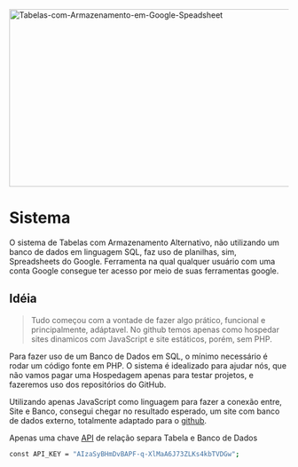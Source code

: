 <img src="https://socialify.git.ci/henzofelici/Tabelas-com-Armazenamento-em-Google-Speadsheet/image?font=Source%20Code%20Pro&logo=https%3A%2F%2Favatars.githubusercontent.com%2Fu%2F16909803%3Fs%3D400%26u%3D1b481b45f3c69d5d349fff0cc91f6882764de213%26v%3D4&name=1&owner=1&pattern=Solid&stargazers=1&theme=Dark" alt="Tabelas-com-Armazenamento-em-Google-Speadsheet" width="640" height="320" />


# Sistema

O sistema de Tabelas com Armazenamento Alternativo, não utilizando um banco de dados em linguagem SQL, faz uso de planilhas, sim, Spreadsheets do Google. Ferramenta na qual qualquer usuário com uma conta Google consegue ter acesso por meio de suas ferramentas google.


## Idéia
>
> Tudo começou com a vontade de fazer algo prático,
> funcional e principalmente, adáptavel. No github temos apenas como
> hospedar sites dinamicos com JavaScript e site estáticos, porém, sem PHP.

Para fazer uso de um Banco de Dados em SQL, o mínimo necessário é rodar um código fonte em PHP. O sistema é idealizado
para ajudar nós, que não vamos pagar uma Hospedagem apenas para testar projetos, e fazeremos uso dos repositórios do GitHub.

Utilizando apenas JavaScript como linguagem para fazer a conexão entre, Site e Banco, consegui chegar no resultado esperado, um site com banco de dados externo, totalmente adaptado para o [github](https://github.com/henzofelici/Tabelas-com-Armazenamento-em-Google-Speadsheet).

Apenas uma chave [API](https://console.cloud.google.com/) de relação separa Tabela e Banco de Dados
```bash
const API_KEY = "AIzaSyBHmDvBAPF-q-XlMaA6J73ZLKs4kbTVDGw";
```
